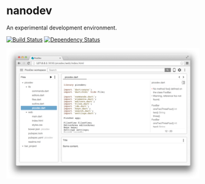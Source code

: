 # nanodev
An experimental development environment.

[![Build Status](https://travis-ci.org/devoncarew/nanodev.svg?branch=master)](https://travis-ci.org/devoncarew/nanodev)
[![Dependency Status](https://www.versioneye.com/user/projects/54c879896c63108f50000040/badge.svg?style=flat)](https://www.versioneye.com/user/projects/54c879896c63108f50000040)

![](https://github.com/devoncarew/nanodev/blob/master/doc/nanodev.png)
